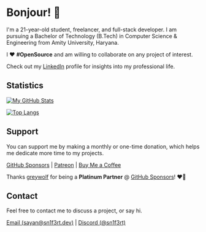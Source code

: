 # Bonjour! 👋

I'm a 21-year-old student, freelancer, and full-stack developer. I am pursuing a Bachelor of Technology (B.Tech) in Computer Science & Engineering from Amity University, Haryana.

I ❤️ **#OpenSource** and am willing to collaborate on any project of interest. 

Check out my [LinkedIn](https://www.linkedin.com/in/sayan-bhattacharyya/) profile for insights into my professional life. 

## Statistics

[![My GitHub Stats](https://grs.sn1f3rt.dev/api?username=Sn1F3rt&bg_color=60,2c2122,df435d&title_color=FFE5B4&text_color=F5F5DC&icon_color=df435d&border_color=df435d&border_radius=10&custom_title=My%20GitHub%20Stats&show_icons=true&rank_icon=github&ring_color=FFE5B4&hide=contribs&show=prs_merged,prs_merged_percentage)](https://github.com/Sn1F3rt)

[![Top Langs](https://grs.sn1f3rt.dev/api/top-langs/?username=Sn1F3rt&hide_progress=true&bg_color=60,2c2122,df435d&title_color=FFE5B4&text_color=F5F5DC&icon_color=df435d&border_color=df435d&border_radius=10&custom_title=Languages%20I%20Use)](https://github.com/Sn1F3rt)

## Support

You can support me by making a monthly or one-time donation, which helps me dedicate more time to my projects. 

[GitHub Sponsors](https://github.com/sponsors/Sn1F3rt) | [Patreon](https://www.patreon.com/sn1f3rt) | [Buy Me a Coffee](https://buymeacoffee.com/sn1f3rt)

Thanks [greywolf](https://github.com/old-greywolf) for being a **Platinum Partner** @ [GitHub Sponsors](https://github.com/sponsors/Sn1F3rt)! ❤️🚀

## Contact

Feel free to contact me to discuss a project, or say hi.

[Email (sayan@sn1f3rt.dev)](mailto:sayan@sn1f3rt.dev) | [Discord (@sn1f3rt)](https://discord.com/users/589768200766619659)
